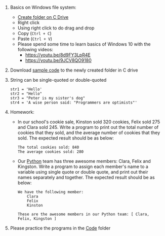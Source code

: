 1. Basics on Windows file system:
   - [Create folder on C Drive](https://github.com/pangmi/learntocode/blob/main/Lesson02/Files/CreateFolderInCDrive.md)
   - Right click
   - Using right click to do drag and drop
   - Copy  (`Ctrl + C`)
   - Paste (`Ctrl + V`)
   - Please spend some time to learn basics of Windows 10 with the following videos:
      - https://youtu.be/8d9FY3LpR4E
      - https://youtu.be/9JCV8QO9180      

2. Download [sample code](https://teachyourkidstocode.com/download/Udemy_code.zip) to the newly created folder in C drive
3. String can be single-quoted or double-quoted
    ```
    str1 = 'Hello'
    str2 = "Hello"
    str3 = "Peter is my sister's dog"
    str4 = 'A wise person said: "Programmers are optimists"'
    ```

4. Homework:
    - In our school's cookie sale, Kinston sold 320 cookies, Felix sold 275 and Clara sold 245. Write a program to print out the total number of cookies that they sold, and the average number of cookies that they sold. The expected result should be as below:
      ```
      The total cookies sold: 840
      The average cookies sold: 280
      ```
    
    - Our [Python](https://www.python.org) team has three awesome members: Clara, Felix and Kingston. Write a program to assign each member's name to a variable using single quote or double quote, and print out their names separately and together. The expected result should be as below:
      ```
      We have the following member:
          Clara
          Felix
          Kinston
      
      These are the awesome members in our Python team: [ Clara, Felix, Kingston ]
      ``` 
 
5. Please practice the programs in the [Code](https://github.com/pangmi/learntocode/tree/main/Lesson02/Code) folder

